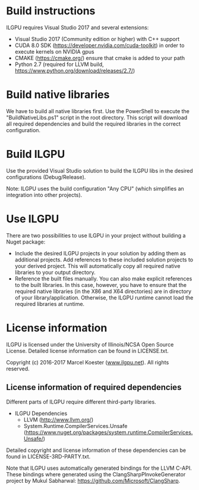 # Build instructions

ILGPU requires Visual Studio 2017 and several extensions:
* Visual Studio 2017 (Community edition or higher) with C++ support
* CUDA 8.0 SDK (https://developer.nvidia.com/cuda-toolkit) 
  in order to execute kernels on NVIDIA gpus
* CMAKE (https://cmake.org/)
  ensure that cmake is added to your path
* Python 2.7 (required for LLVM build, https://www.python.org/download/releases/2.7/)

# Build native libraries

We have to build all native libraries first. Use the PowerShell to execute the
"BuildNativeLibs.ps1" script in the root directory. This script will download
all required dependencies and build the required libraries in the correct
configuration.

# Build ILGPU

Use the provided Visual Studio solution to build the ILGPU libs
in the desired configurations (Debug/Release).

Note: ILGPU uses the build configuration "Any CPU" (which simplifies an
integration into other projects).

# Use ILGPU

There are two possibilities to use ILGPU in your project without building a
Nuget package:
* Include the desired ILGPU projects in your solution by adding them as
  additional projects. Add references to these included solution projects to
  your derived project. This will automatically copy all required native
  libraries to your output directory.
* Reference the built files manually. You can also make explicit references
  to the built libraries. In this case, however, you have to ensure that the
  required native libraries (in the X86 and X64 directories) are in directory of
  your library/application. Otherwise, the ILGPU runtime cannot load the
  required libraries at runtime.

# License information

ILGPU is licensed under the University of Illinois/NCSA Open Source License.
Detailed license information can be found in LICENSE.txt.

Copyright (c) 2016-2017 Marcel Koester (www.ilgpu.net). All rights reserved.

## License information of required dependencies

Different parts of ILGPU require different third-party libraries.
* ILGPU Dependencies
    - LLVM (http://www.llvm.org/)
    - System.Runtime.CompilerServices.Unsafe (https://www.nuget.org/packages/system.runtime.CompilerServices.Unsafe/)

Detailed copyright and license information of these dependencies can be found in
LICENSE-3RD-PARTY.txt.

Note that ILGPU uses automatically generated bindings for the LLVM C-API.
These bindings where generated using the ClangSharpPInvokeGenerator project by
Mukul Sabharwal: https://github.com/Microsoft/ClangSharp.
